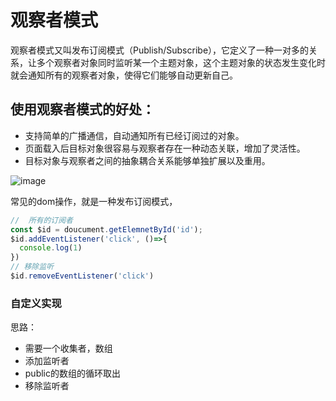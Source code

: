 # 观察者模式

观察者模式又叫发布订阅模式（Publish/Subscribe），它定义了一种一对多的关系，让多个观察者对象同时监听某一个主题对象，这个主题对象的状态发生变化时就会通知所有的观察者对象，使得它们能够自动更新自己。

## 使用观察者模式的好处：

+ 支持简单的广播通信，自动通知所有已经订阅过的对象。 
+ 页面载入后目标对象很容易与观察者存在一种动态关联，增加了灵活性。  
+ 目标对象与观察者之间的抽象耦合关系能够单独扩展以及重用。  

![image](https://user-gold-cdn.xitu.io/2017/11/22/15fe1b1f1797e09a?imageView2/0/w/1280/h/960/format/webp/ignore-error/1)

常见的dom操作，就是一种发布订阅模式，

```js
//  所有的订阅者
const $id = doucument.getElemnetById('id');
$id.addEventListener('click', ()=>{
  console.log(1)
})
// 移除监听
$id.removeEventListener('click')
```

### 自定义实现

思路：

+ 需要一个收集者，数组
+ 添加监听者
+ public的数组的循环取出
+ 移除监听者

